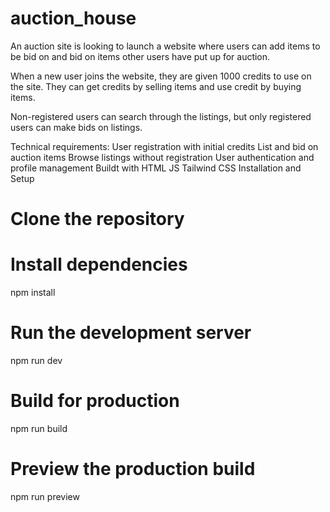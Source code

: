 # auction_house
 
An auction site is looking to launch a website where users can add items to be bid on and bid on items other users have put up for auction.

When a new user joins the website, they are given 1000 credits to use on the site. They can get credits by selling items and use credit by buying items.

Non-registered users can search through the listings, but only registered users can make bids on listings.


Technical requirements:
User registration with initial credits
List and bid on auction items
Browse listings without registration
User authentication and profile management
Buildt with
HTML
JS
Tailwind CSS
Installation and Setup

# Clone the repository


# Install dependencies
npm install

# Run the development server
npm run dev

# Build for production
npm run build

# Preview the production build
npm run preview




